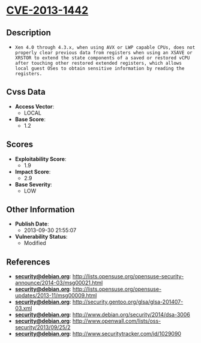 
# [CVE-2013-1442](http://lists.opensuse.org/opensuse-security-announce/2014-03/msg00021.html)

## Description

- `Xen 4.0 through 4.3.x, when using AVX or LWP capable CPUs, does not properly clear previous data from registers when using an XSAVE or XRSTOR to extend the state components of a saved or restored vCPU after touching other restored extended registers, which allows local guest OSes to obtain sensitive information by reading the registers.`

## Cvss Data

- **Access Vector**:
  - LOCAL
- **Base Score**:
  - 1.2

## Scores

- **Exploitability Score**:
  - 1.9
- **Impact Score**:
  - 2.9
- **Base Severity**:
  - LOW

## Other Information

- **Publish Date**:
  - 2013-09-30 21:55:07
- **Vulnerability Status**:
  - Modified

## References

- **security@debian.org**: http://lists.opensuse.org/opensuse-security-announce/2014-03/msg00021.html
- **security@debian.org**: http://lists.opensuse.org/opensuse-updates/2013-11/msg00009.html
- **security@debian.org**: http://security.gentoo.org/glsa/glsa-201407-03.xml
- **security@debian.org**: http://www.debian.org/security/2014/dsa-3006
- **security@debian.org**: http://www.openwall.com/lists/oss-security/2013/09/25/2
- **security@debian.org**: http://www.securitytracker.com/id/1029090
